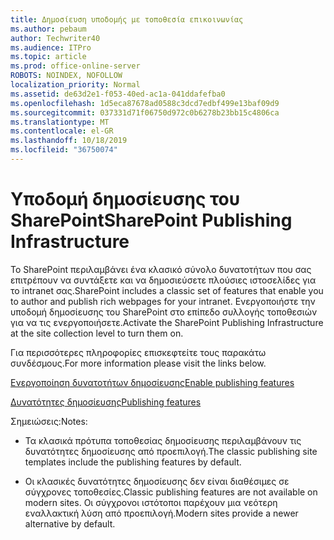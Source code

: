 ```yaml
---
title: Δημοσίευση υποδομής με τοποθεσία επικοινωνίας
ms.author: pebaum
author: Techwriter40
ms.audience: ITPro
ms.topic: article
ms.prod: office-online-server
ROBOTS: NOINDEX, NOFOLLOW
localization_priority: Normal
ms.assetid: de63d2e1-f053-40ed-ac1a-041ddafefba0
ms.openlocfilehash: 1d5eca87678ad0588c3dcd7edbf499e13baf09d9
ms.sourcegitcommit: 037331d71f06750d972c0b6278b23bb15c4806ca
ms.translationtype: MT
ms.contentlocale: el-GR
ms.lasthandoff: 10/18/2019
ms.locfileid: "36750074"
---
```

# <a name="sharepoint-publishing-infrastructure"></a><span data-ttu-id="92559-102">Υποδομή δημοσίευσης του SharePoint</span><span class="sxs-lookup"><span data-stu-id="92559-102">SharePoint Publishing Infrastructure</span></span>


<span data-ttu-id="92559-103">Το SharePoint περιλαμβάνει ένα κλασικό σύνολο δυνατοτήτων που σας επιτρέπουν να συντάξετε και να δημοσιεύσετε πλούσιες ιστοσελίδες για το intranet σας.</span><span class="sxs-lookup"><span data-stu-id="92559-103">SharePoint includes a classic set of features that enable you to author and publish rich webpages for your intranet.</span></span> <span data-ttu-id="92559-104">Ενεργοποιήστε την υποδομή δημοσίευσης του SharePoint στο επίπεδο συλλογής τοποθεσιών για να τις ενεργοποιήσετε.</span><span class="sxs-lookup"><span data-stu-id="92559-104">Activate the SharePoint Publishing Infrastructure at the site collection level to turn them on.</span></span>

<span data-ttu-id="92559-105">Για περισσότερες πληροφορίες επισκεφτείτε τους παρακάτω συνδέσμους.</span><span class="sxs-lookup"><span data-stu-id="92559-105">For more information please visit the links below.</span></span>

[<span data-ttu-id="92559-106">Ενεργοποίηση δυνατοτήτων δημοσίευσης</span><span class="sxs-lookup"><span data-stu-id="92559-106">Enable publishing features</span></span>](https://support.office.com/article/Enable-publishing-features-479677A6-8B33-4AC7-907D-071C1C7E4518)

[<span data-ttu-id="92559-107">Δυνατότητες δημοσίευσης</span><span class="sxs-lookup"><span data-stu-id="92559-107">Publishing features</span></span>](https://support.office.com/article/Features-enabled-in-a-SharePoint-Online-publishing-site-3AB3810C-3C2C-4361-9D0E-0CBE666EA0B0?wt.mc_id=O365_Portal_MMaven#__toc336865553)

<span data-ttu-id="92559-108">Σημειώσεις:</span><span class="sxs-lookup"><span data-stu-id="92559-108">Notes:</span></span>

- <span data-ttu-id="92559-109">Τα κλασικά πρότυπα τοποθεσίας δημοσίευσης περιλαμβάνουν τις δυνατότητες δημοσίευσης από προεπιλογή.</span><span class="sxs-lookup"><span data-stu-id="92559-109">The classic publishing site templates include the publishing features by default.</span></span>

- <span data-ttu-id="92559-110">Οι κλασικές δυνατότητες δημοσίευσης δεν είναι διαθέσιμες σε σύγχρονες τοποθεσίες.</span><span class="sxs-lookup"><span data-stu-id="92559-110">Classic publishing features are not available on modern sites.</span></span> <span data-ttu-id="92559-111">Οι σύγχρονοι ιστότοποι παρέχουν μια νεότερη εναλλακτική λύση από προεπιλογή.</span><span class="sxs-lookup"><span data-stu-id="92559-111">Modern sites provide a newer alternative by default.</span></span>

